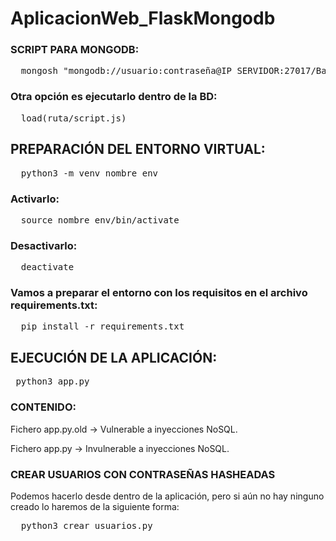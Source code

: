 # AplicacionWeb_FlaskMongodb
### SCRIPT PARA MONGODB:
<pre>
  mongosh "mongodb://usuario:contraseña@IP_SERVIDOR:27017/BaseDeDatos" script.js
</pre>
### Otra opción es ejecutarlo dentro de la BD:
<pre>
  load(ruta/script.js)
</pre>
  
## PREPARACIÓN DEL ENTORNO VIRTUAL:

<pre>
  python3 -m venv nombre_env
</pre>

### Activarlo:
<pre>
  source nombre_env/bin/activate
</pre>

### Desactivarlo:
<pre>
  deactivate
</pre>

### Vamos a preparar el entorno con los requisitos en el archivo requirements.txt:
<pre>
  pip install -r requirements.txt
</pre>
## EJECUCIÓN DE LA APLICACIÓN:
<pre> python3 app.py </pre>

### CONTENIDO:
Fichero app.py.old → Vulnerable a inyecciones NoSQL.

Fichero app.py → Invulnerable a inyecciones NoSQL.

### CREAR USUARIOS CON CONTRASEÑAS HASHEADAS
Podemos hacerlo desde dentro de la aplicación, pero si aún no hay ninguno creado lo haremos de la siguiente forma:
<pre>
  python3 crear_usuarios.py
</pre>

